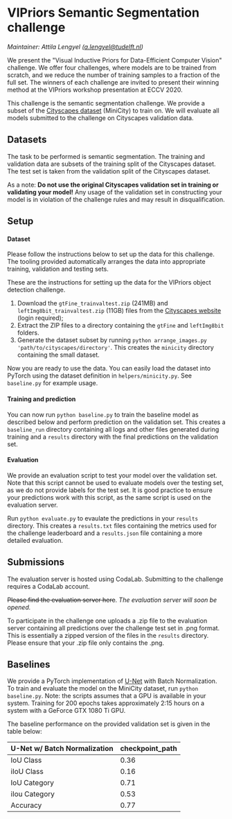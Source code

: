 # VIPriors Semantic Segmentation challenge

*Maintainer: Attila Lengyel (a.lengyel@tudelft.nl)*

We present the "Visual Inductive Priors for Data-Efficient Computer Vision" challenge. We offer four challenges, where models are to be trained from scratch, and we reduce the number of training samples to a fraction of the full set. The winners of each challenge are invited to present their winning method at the VIPriors workshop presentation at ECCV 2020.

This challenge is the semantic segmentation challenge. We provide a subset of the [Cityscapes dataset](https://www.cityscapes-dataset.com) (MiniCity) to train on. We will evaluate all models submitted to the challenge on Cityscapes validation data.

## Datasets

The task to be performed is semantic segmentation. The training and validation data are subsets of the training split of the Cityscapes dataset. The test set is taken from the validation split of the Cityscapes dataset.

As a note: **Do not use the original Cityscapes validation set in training or validating your model!** Any usage of the validation set in constructing your model is in violation of the challenge rules and may result in disqualification.

## Setup

#### Dataset

Please follow the instructions below to set up the data for this challenge. The tooling provided automatically arranges the data into appropriate training, validation and testing sets.

These are the instructions for setting up the data for the VIPriors object detection challenge.

1. Download the `gtFine_trainvaltest.zip` (241MB) and `leftImg8bit_trainvaltest.zip` (11GB) files from the [Cityscapes website](https://www.cityscapes-dataset.com/downloads/) (login required);
2. Extract the ZIP files to a directory containing the `gtFine` and `leftImg8bit` folders.
3. Generate the dataset subset by running `python arrange_images.py 'path/to/cityscapes/directory'`. This creates the `minicity` directory containing the small dataset.

Now you are ready to use the data. You can easily load the dataset into PyTorch using the dataset definition in `helpers/minicity.py`. See `baseline.py` for example usage.

#### Training and prediction

You can now run `python baseline.py` to train the baseline model as described below and perform prediction on the validation set. This creates a `baseline_run` directory containing all logs and other files generated during training and a `results` directory with the final predictions on the validation set.

#### Evaluation

We provide an evaluation script to test your model over the validation set. Note that this script cannot be used to evaluate models over the testing set, as we do not provide labels for the test set. It is good practice to ensure your predictions work with this script, as the same script is used on the evaluation server.

Run `python evaluate.py` to evaulate the predictions in your `results` directory. This creates a `results.txt` files containing the metrics used for the challenge leaderboard and a `results.json` file containing a more detailed evaluation.

## Submissions

The evaluation server is hosted using CodaLab. Submitting to the challenge requires a CodaLab account.

~~Please find the evaluation server here~~. *The evaluation server will soon be opened.*

To participate in the challenge one uploads a .zip file to the evaluation server containing all predictions over the challenge test set in .png format. This is essentially a zipped version of the files in the `results` directory. Please ensure that your .zip file only contains the .png.

## Baselines

We provide a PyTorch implementation of [U-Net](https://arxiv.org/abs/1505.04597) with Batch Normalization. To train and evaluate the model on the MiniCity dataset, run `python baseline.py`. Note: the scripts assumes that a GPU is available in your system. Training for 200 epochs takes approximately 2:15 hours on a system with a GeForce GTX 1080 Ti GPU.

The baseline performance on the provided validation set is given in the table below:

| U-Net w/ Batch Normalization | checkpoint_path |
| ---------------------------- | --------------- |
| IoU Class                    | 0.36            |
| iIoU Class                   | 0.16            |
| IoU Category                 | 0.71            |
| iIou Category                | 0.53            |
| Accuracy                     | 0.77            |
